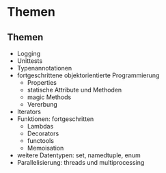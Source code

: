 # Themen

## Themen

- Logging
- Unittests
- Typenannotationen
- fortgeschrittene objektorientierte Programmierung
  - Properties
  - statische Attribute und Methoden
  - magic Methods
  - Vererbung
- Iterators
- Funktionen: fortgeschritten
  - Lambdas
  - Decorators
  - functools
  - Memoisation
- weitere Datentypen: set, namedtuple, enum
- Parallelisierung: threads und multiprocessing
